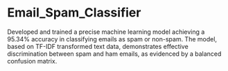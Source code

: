 # Email_Spam_Classifier

Developed and trained a precise machine learning model achieving a 95.34% accuracy in classifying emails as spam or non-spam. The model, based on TF-IDF transformed text data, demonstrates effective discrimination between spam and ham emails, as evidenced by a balanced confusion matrix. 
